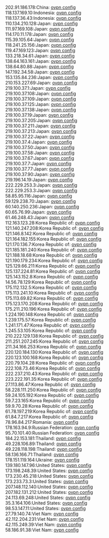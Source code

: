 202.91.186.178:China: [ovpn config](vpn/202_91_186_178.ovpn)  
118.137.169.10:Indonesia: [ovpn config](vpn/118_137_169_10.ovpn)  
118.137.36.43:Indonesia: [ovpn config](vpn/118_137_36_43.ovpn)  
110.134.210.128:Japan: [ovpn config](vpn/110_134_210_128.ovpn)  
111.97.169.108:Japan: [ovpn config](vpn/111_97_169_108.ovpn)  
114.170.11.178:Japan: [ovpn config](vpn/114_170_11_178.ovpn)  
115.39.105.64:Japan: [ovpn config](vpn/115_39_105_64.ovpn)  
118.241.25.156:Japan: [ovpn config](vpn/118_241_25_156.ovpn)  
119.47.169.123:Japan: [ovpn config](vpn/119_47_169_123.ovpn)  
133.218.34.61:Japan: [ovpn config](vpn/133_218_34_61.ovpn)  
138.64.163.161:Japan: [ovpn config](vpn/138_64_163_161.ovpn)  
138.64.80.88:Japan: [ovpn config](vpn/138_64_80_88.ovpn)  
147.192.34.58:Japan: [ovpn config](vpn/147_192_34_58.ovpn)  
153.135.84.236:Japan: [ovpn config](vpn/153_135_84_236.ovpn)  
210.153.227.69:Japan: [ovpn config](vpn/210_153_227_69.ovpn)  
219.100.37.1:Japan: [ovpn config](vpn/219_100_37_1.ovpn)  
219.100.37.108:Japan: [ovpn config](vpn/219_100_37_108.ovpn)  
219.100.37.109:Japan: [ovpn config](vpn/219_100_37_109.ovpn)  
219.100.37.125:Japan: [ovpn config](vpn/219_100_37_125.ovpn)  
219.100.37.138:Japan: [ovpn config](vpn/219_100_37_138.ovpn)  
219.100.37.19:Japan: [ovpn config](vpn/219_100_37_19.ovpn)  
219.100.37.205:Japan: [ovpn config](vpn/219_100_37_205.ovpn)  
219.100.37.211:Japan: [ovpn config](vpn/219_100_37_211.ovpn)  
219.100.37.213:Japan: [ovpn config](vpn/219_100_37_213.ovpn)  
219.100.37.22:Japan: [ovpn config](vpn/219_100_37_22.ovpn)  
219.100.37.4:Japan: [ovpn config](vpn/219_100_37_4.ovpn)  
219.100.37.50:Japan: [ovpn config](vpn/219_100_37_50.ovpn)  
219.100.37.58:Japan: [ovpn config](vpn/219_100_37_58.ovpn)  
219.100.37.67:Japan: [ovpn config](vpn/219_100_37_67.ovpn)  
219.100.37.7:Japan: [ovpn config](vpn/219_100_37_7.ovpn)  
219.100.37.77:Japan: [ovpn config](vpn/219_100_37_77.ovpn)  
219.100.37.90:Japan: [ovpn config](vpn/219_100_37_90.ovpn)  
219.196.14.19:Japan: [ovpn config](vpn/219_196_14_19.ovpn)  
222.229.253.3:Japan: [ovpn config](vpn/222_229_253_3.ovpn)  
222.229.253.3:Japan: [ovpn config](vpn/222_229_253_3.ovpn)  
58.85.95.116:Japan: [ovpn config](vpn/58_85_95_116.ovpn)  
59.129.238.70:Japan: [ovpn config](vpn/59_129_238_70.ovpn)  
60.140.250.236:Japan: [ovpn config](vpn/60_140_250_236.ovpn)  
60.65.76.99:Japan: [ovpn config](vpn/60_65_76_99.ovpn)  
61.46.248.43:Japan: [ovpn config](vpn/61_46_248_43.ovpn)  
112.163.123.28:Korea Republic of: [ovpn config](vpn/112_163_123_28.ovpn)  
121.140.247.208:Korea Republic of: [ovpn config](vpn/121_140_247_208.ovpn)  
121.146.8.142:Korea Republic of: [ovpn config](vpn/121_146_8_142.ovpn)  
121.164.182.155:Korea Republic of: [ovpn config](vpn/121_164_182_155.ovpn)  
121.170.136.7:Korea Republic of: [ovpn config](vpn/121_170_136_7.ovpn)  
121.185.181.240:Korea Republic of: [ovpn config](vpn/121_185_181_240.ovpn)  
121.188.18.68:Korea Republic of: [ovpn config](vpn/121_188_18_68.ovpn)  
121.190.179.234:Korea Republic of: [ovpn config](vpn/121_190_179_234.ovpn)  
125.129.66.211:Korea Republic of: [ovpn config](vpn/125_129_66_211.ovpn)  
125.137.224.81:Korea Republic of: [ovpn config](vpn/125_137_224_81.ovpn)  
125.143.152.8:Korea Republic of: [ovpn config](vpn/125_143_152_8.ovpn)  
14.56.78.129:Korea Republic of: [ovpn config](vpn/14_56_78_129.ovpn)  
175.112.132.5:Korea Republic of: [ovpn config](vpn/175_112_132_5.ovpn)  
175.113.241.10:Korea Republic of: [ovpn config](vpn/175_113_241_10.ovpn)  
175.113.69.82:Korea Republic of: [ovpn config](vpn/175_113_69_82.ovpn)  
175.123.170.208:Korea Republic of: [ovpn config](vpn/175_123_170_208.ovpn)  
175.211.210.196:Korea Republic of: [ovpn config](vpn/175_211_210_196.ovpn)  
1.224.190.148:Korea Republic of: [ovpn config](vpn/1_224_190_148.ovpn)  
1.239.175.57:Korea Republic of: [ovpn config](vpn/1_239_175_57.ovpn)  
1.241.171.47:Korea Republic of: [ovpn config](vpn/1_241_171_47.ovpn)  
1.245.53.105:Korea Republic of: [ovpn config](vpn/1_245_53_105.ovpn)  
210.222.129.138:Korea Republic of: [ovpn config](vpn/210_222_129_138.ovpn)  
211.251.207.245:Korea Republic of: [ovpn config](vpn/211_251_207_245.ovpn)  
211.34.166.253:Korea Republic of: [ovpn config](vpn/211_34_166_253.ovpn)  
220.120.184.130:Korea Republic of: [ovpn config](vpn/220_120_184_130.ovpn)  
220.123.100.168:Korea Republic of: [ovpn config](vpn/220_123_100_168.ovpn)  
220.79.104.28:Korea Republic of: [ovpn config](vpn/220_79_104_28.ovpn)  
222.108.73.46:Korea Republic of: [ovpn config](vpn/222_108_73_46.ovpn)  
222.237.210.43:Korea Republic of: [ovpn config](vpn/222_237_210_43.ovpn)  
223.222.191.35:Korea Republic of: [ovpn config](vpn/223_222_191_35.ovpn)  
27.113.86.47:Korea Republic of: [ovpn config](vpn/27_113_86_47.ovpn)  
58.228.111.250:Korea Republic of: [ovpn config](vpn/58_228_111_250.ovpn)  
59.24.105.192:Korea Republic of: [ovpn config](vpn/59_24_105_192.ovpn)  
59.7.23.165:Korea Republic of: [ovpn config](vpn/59_7_23_165.ovpn)  
59.9.70.28:Korea Republic of: [ovpn config](vpn/59_9_70_28.ovpn)  
61.78.197.219:Korea Republic of: [ovpn config](vpn/61_78_197_219.ovpn)  
61.84.7.217:Korea Republic of: [ovpn config](vpn/61_84_7_217.ovpn)  
78.96.84.217:Romania: [ovpn config](vpn/78_96_84_217.ovpn)  
178.163.94.9:Russian Federation: [ovpn config](vpn/178_163_94_9.ovpn)  
95.70.101.40:Russian Federation: [ovpn config](vpn/95_70_101_40.ovpn)  
184.22.153.181:Thailand: [ovpn config](vpn/184_22_153_181.ovpn)  
49.228.106.89:Thailand: [ovpn config](vpn/49_228_106_89.ovpn)  
49.228.118.198:Thailand: [ovpn config](vpn/49_228_118_198.ovpn)  
58.136.166.71:Thailand: [ovpn config](vpn/58_136_166_71.ovpn)  
178.151.119.164:Ukraine: [ovpn config](vpn/178_151_119_164.ovpn)  
139.180.147.96:United States: [ovpn config](vpn/139_180_147_96.ovpn)  
173.198.248.39:United States: [ovpn config](vpn/173_198_248_39.ovpn)  
173.230.45.218:United States: [ovpn config](vpn/173_230_45_218.ovpn)  
173.233.73.3:United States: [ovpn config](vpn/173_233_73_3.ovpn)  
207.148.112.140:United States: [ovpn config](vpn/207_148_112_140.ovpn)  
207.182.131.212:United States: [ovpn config](vpn/207_182_131_212.ovpn)  
24.113.69.248:United States: [ovpn config](vpn/24_113_69_248.ovpn)  
35.3.164.106:United States: [ovpn config](vpn/35_3_164_106.ovpn)  
98.53.147.11:United States: [ovpn config](vpn/98_53_147_11.ovpn)  
27.79.140.74:Viet Nam: [ovpn config](vpn/27_79_140_74.ovpn)  
42.112.204.231:Viet Nam: [ovpn config](vpn/42_112_204_231.ovpn)  
42.115.249.39:Viet Nam: [ovpn config](vpn/42_115_249_39.ovpn)  
58.186.91.38:Viet Nam: [ovpn config](vpn/58_186_91_38.ovpn)  
